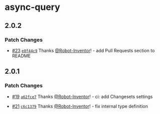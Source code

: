 # async-query

## 2.0.2

### Patch Changes

-   [#23](https://github.com/Robot-Inventor/async-query/pull/23) [`e8f44c9`](https://github.com/Robot-Inventor/async-query/commit/e8f44c95d78acbf117f1d7335d55b4c7e8df0526) Thanks [@Robot-Inventor](https://github.com/Robot-Inventor)! - add Pull Requests section to README

## 2.0.1

### Patch Changes

-   [#19](https://github.com/Robot-Inventor/async-query/pull/19) [`a62fce7`](https://github.com/Robot-Inventor/async-query/commit/a62fce76fd7c7f93dab4c73589bf940e40825b27) Thanks [@Robot-Inventor](https://github.com/Robot-Inventor)! - ci: add Changesets settings

-   [#21](https://github.com/Robot-Inventor/async-query/pull/21) [`c6c1379`](https://github.com/Robot-Inventor/async-query/commit/c6c1379ff8b8283dcba45dd8a9e1577cd925a9a6) Thanks [@Robot-Inventor](https://github.com/Robot-Inventor)! - fix internal type definition
